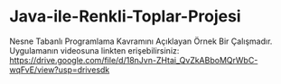 # Java-ile-Renkli-Toplar-Projesi
Nesne Tabanlı Programlama Kavramını Açıklayan Örnek Bir Çalışmadır.
Uygulamanın videosuna linkten erişebilirsiniz:
https://drive.google.com/file/d/18nJvn-ZHtai_QvZkABboMQrWbC-wqFvE/view?usp=drivesdk
